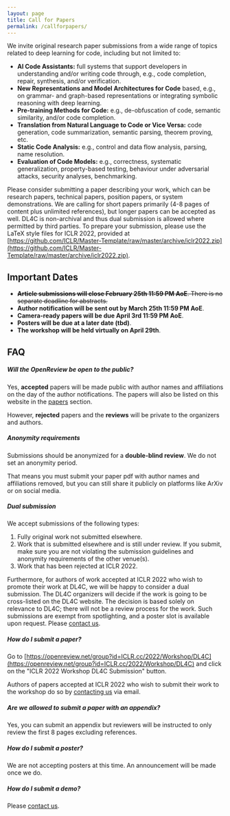 ```yaml
---
layout: page
title: Call for Papers
permalink: /callforpapers/
---
```



We invite original research paper submissions from a wide range of topics related to deep learning for code, including but not limited to:

* **AI Code Assistants:** full systems that support developers in understanding and/or writing code through, e.g., code completion, repair, synthesis, and/or verification.
* **New Representations and Model Architectures for Code** based, e.g., on grammar- and graph-based representations or integrating symbolic reasoning with deep learning.
* **Pre-training Methods for Code:** e.g., de-obfuscation of code, semantic similarity, and/or code completion.
* **Translation from Natural Language to Code or Vice Versa:** code generation, code summarization, semantic parsing, theorem proving, etc.
* **Static Code Analysis:** e.g., control and data flow analysis, parsing, name resolution.
* **Evaluation of Code Models:** e.g., correctness, systematic generalization, property-based testing, behaviour under adversarial attacks, security analyses, benchmarking.

Please consider submitting a paper describing your work, which can be research papers, technical papers, position papers, or system demonstrations. We are calling for short papers primarily (4-8 pages of content plus unlimited references), but longer papers can be accepted as well. DL4C is non-archival and thus dual submission is allowed where permitted by third parties. To prepare your submission, please use the LaTeX style files for ICLR 2022, provided at [https://github.com/ICLR/Master-Template/raw/master/archive/iclr2022.zip](https://github.com/ICLR/Master-Template/raw/master/archive/iclr2022.zip).

## Important Dates

* ~~**Article submissions will close February 25th 11:59 PM AoE**. There is no separate deadline for abstracts.~~
* **Author notification will be sent out by March 25th 11:59 PM AoE**.
* **Camera-ready papers will be due April 3rd 11:59 PM AoE**.
* **Posters will be due at a later date (tbd)**.
* **The workshop will be held virtually on April 29th**. 


## FAQ

##### **Will the OpenReview be open to the public?**

Yes, **accepted** papers will be made public with author names and affiliations on the day of the author notifications.
The papers will also be listed on this website in the [papers](/papers) section.

However, **rejected** papers and the **reviews** will be private to the organizers and authors.

##### **Anonymity requirements**

Submissions should be anonymized for a **double-blind review**. We do not set an anonymity period.

That means you must submit your paper pdf with author names and affiliations removed,
but you can still share it publicly on platforms like ArXiv or on social media.

##### **Dual submission**

We accept submissions of the following types:

1. Fully original work not submitted elsewhere.
2. Work that is submitted elsewhere and is still under review. If you submit, make sure you are not violating the submission guidelines and anonymity requirements of the other venue(s).
3. Work that has been rejected at ICLR 2022.

Furthermore, for authors of work accepted at ICLR 2022 who wish to promote their work at DL4C, we will be happy to consider a dual submission. The DL4C organizers will decide if the work is going to be cross-listed on the DL4C website. The decision is based solely on relevance to DL4C; there will not be a review process for the work. Such submissions are exempt from spotlighting, and a poster slot is available upon request. Please [contact us](/contactus).

##### **How do I submit a paper?**

Go to [https://openreview.net/group?id=ICLR.cc/2022/Workshop/DL4C](https://openreview.net/group?id=ICLR.cc/2022/Workshop/DL4C) and click on the "ICLR 2022 Workshop DL4C Submission" button.

Authors of papers accepted at ICLR 2022 who wish to submit their work to the workshop do so by [contacting us](/contactus) via email.

##### **Are we allowed to submit a paper with an appendix?** 

Yes, you can submit an appendix but reviewers will be instructed to only review the first 8 pages excluding references.

##### **How do I submit a poster?**

We are not accepting posters at this time. An announcement will be made once we do.

##### **How do I submit a demo?**

Please [contact us](/contactus).
